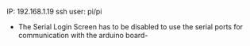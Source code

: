 IP: 192.168.1.19
ssh user: pi/pi

- The Serial Login Screen has to be disabled to use the serial ports for communication with the arduino board-